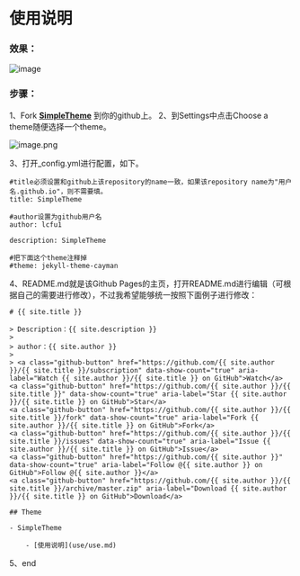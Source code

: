 # 使用说明

### 效果：

![image](\SimpleTheme\images\image.PNG)

### 步骤：

1、Fork **[SimpleTheme](https://github.com/lcfu1/SimpleTheme)** 到你的github上。
2、到Settings中点击Choose a theme随便选择一个theme。

![image.png](https://upload-images.jianshu.io/upload_images/6025530-d3cf51e17b786b72.png?imageMogr2/auto-orient/strip%7CimageView2/2/w/1240)

3、打开_config.yml进行配置，如下。

```
#title必须设置和github上该repository的name一致，如果该repository name为"用户名.github.io"，则不需要填。
title: SimpleTheme

#author设置为github用户名
author: lcfu1

description: SimpleTheme

#把下面这个theme注释掉
#theme: jekyll-theme-cayman
```

4、README.md就是该Github Pages的主页，打开README.md进行编辑（可根据自己的需要进行修改），不过我希望能够统一按照下面例子进行修改：

```
# {{ site.title }}

> Description：{{ site.description }}
>
> author：{{ site.author }}
>
> <a class="github-button" href="https://github.com/{{ site.author }}/{{ site.title }}/subscription" data-show-count="true" aria-label="Watch {{ site.author }}/{{ site.title }} on GitHub">Watch</a>
<a class="github-button" href="https://github.com/{{ site.author }}/{{ site.title }}" data-show-count="true" aria-label="Star {{ site.author }}/{{ site.title }} on GitHub">Star</a>
<a class="github-button" href="https://github.com/{{ site.author }}/{{ site.title }}/fork" data-show-count="true" aria-label="Fork {{ site.author }}/{{ site.title }} on GitHub">Fork</a>
<a class="github-button" href="https://github.com/{{ site.author }}/{{ site.title }}/issues" data-show-count="true" aria-label="Issue {{ site.author }}/{{ site.title }} on GitHub">Issue</a>
<a class="github-button" href="https://github.com/{{ site.author }}" data-show-count="true" aria-label="Follow @{{ site.author }} on GitHub">Follow @{{ site.author }}</a>
<a class="github-button" href="https://github.com/{{ site.author }}/{{ site.title }}/archive/master.zip" aria-label="Download {{ site.author }}/{{ site.title }} on GitHub">Download</a>

## Theme

- SimpleTheme

	- [使用说明](use/use.md)
```

5、end